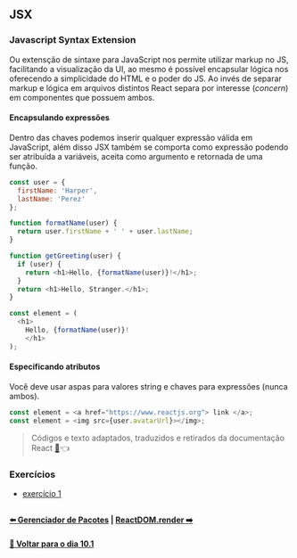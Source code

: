 ## JSX

### Javascript Syntax Extension
Ou extensção de sintaxe para JavaScript nos permite utilizar markup no JS, facilitando a visualização da UI, ao mesmo é possível encapsular lógica nos oferecendo a simplicidade do HTML e o poder do JS.
Ao invés de separar markup e lógica em arquivos distintos React separa por interesse (*concern*) em componentes que possuem ambos.

#### Encapsulando expressões
Dentro das chaves podemos inserir qualquer expressão válida em JavaScript, além disso JSX também se comporta como expressão podendo ser atribuída a variáveis, aceita como argumento e retornada de uma função.
~~~javascript
const user = {
  firstName: 'Harper',
  lastName: 'Perez'
};

function formatName(user) {
  return user.firstName + ' ' + user.lastName;
}

function getGreeting(user) {
  if (user) {
    return <h1>Hello, {formatName(user)}!</h1>;  
  }
  return <h1>Hello, Stranger.</h1>;
}

const element = (
  <h1>
    Hello, {formatName(user)}!
	</h1>
);
~~~
#### Especificando atributos
Você deve usar aspas para valores string e chaves para expressões (nunca ambos).
~~~javascript
const element = <a href="https://www.reactjs.org"> link </a>;
const element = <img src={user.avatarUrl}></img>;
~~~
> Códigos e texto adaptados, traduzidos e retirados da documentação React [:page_facing_up:](https://reactjs.org/docs/introducing-jsx.html):point_left:

### Exercícios
- [exercício 1](https://github.com/nnnnadia/trybe-exercicios/commit/dc56288996435ba5bea4c5a6a5922dddae246f55)

##

#### [:arrow_left: Gerenciador de Pacotes](./gerenciador-pacotes.md#gerenciador-de-pacotes) | [ReactDOM.render :arrow_right:](.reactdom-render/.md#reactdomrender)

#### [:date: Voltar para o dia 10.1](../#101-hello-world-no-react)
